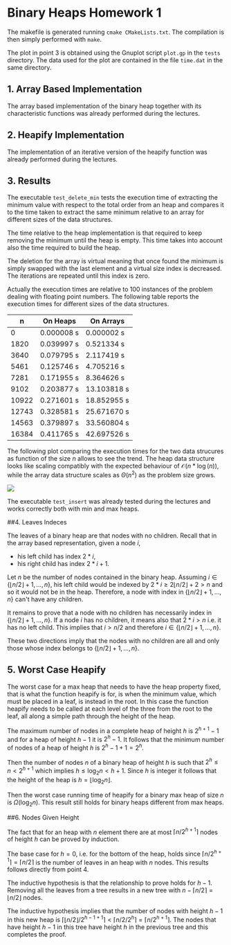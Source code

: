 # Binary Heaps Homework 1

The makefile is generated running `cmake CMakeLists.txt`. The compilation is then simply performed with `make`.

The plot in point $3$ is obtained using the Gnuplot script `plot.gp` in the `tests` directory. The data used for the plot are contained in the file `time.dat` in the same directory.

## 1. Array Based Implementation

The array based implementation of the binary heap together with its characteristic functions was already performed during the lectures.

## 2. Heapify Implementation

The implementation of an iterative version of the heapify function was already performed during the lectures.

## 3. Results

The executable `test_delete_min` tests the execution time of extracting the minimum value with respect to the total order from an heap and compares it to the time taken to extract the same minimum relative to an array for different sizes of the data structures.

The time relative to the heap implementation is that required to keep removing the minimum until the heap is empty. This time takes into account also the time required to build the heap. 

The deletion for the array is virtual meaning that once found the minimum is simply swapped with the last element and a virtual size index is decreased. The iterations are repeated until this index is zero.

Actually the execution times are relative to $100$ instances of the problem dealing with floating point numbers. The following table reports the execution times for different sizes of the data structures.


| n     | On Heaps   | On Arrays   |
| ----- | ---------- | ----------- |
| 0     | 0.000008 s | 0.000002 s  |
| 1820  | 0.039997 s | 0.521334 s  |
| 3640  | 0.079795 s | 2.117419 s  |
| 5461  | 0.125746 s | 4.705216 s  |
| 7281  | 0.171955 s | 8.364626 s  |
| 9102  | 0.203877 s | 13.103818 s |
| 10922 | 0.271601 s | 18.852955 s |
| 12743 | 0.328581 s | 25.671670 s |
| 14563 | 0.379897 s | 33.560804 s |
| 16384 | 0.411765 s | 42.697526 s |

The following plot comparing the execution times for the two data strucures as function of the size $n$ allows to see the trend. The heap data structure looks like scaling compatibly with the expected behaviour of $\mathcal{O}(n*\log(n))$, while the array data structure scales as $\Theta(n^2)$ as the problem size grows.

![](/Users/Mec/Desktop/AD/homework/04_bin_heaps/tests/plot.svg)

The executable `test_insert` was already tested during the lectures and works correctly both with min and max heaps.

##4. Leaves Indeces

The leaves of a binary heap are that nodes with no children. Recall that in the array based representation, given a node $i$,

+ his left child has index $2*i$,
+ his right child has index $2*i+1$.

Let $n$ be the number of nodes contained in the binary heap. Assuming $i\in\{\left \lfloor{n/2}\right \rfloor+1,\dots,n\}$, his left child would be indexed by $2*i\geq 2 \left \lfloor{n/2}\right \rfloor+2 > n$ and so it would not be in the heap. Therefore, a node with index in $\{\left \lfloor{n/2}\right \rfloor+1,\dots,n\}$ can't have any children.

It remains to prove that a node with no children has necessarily index in $\{\left \lfloor{n/2}\right \rfloor+1,\dots,n\}$. If a node $i$ has no children, it means also that $2*i>n$ i.e. it has no left child. This implies that $i>n/2$ and therefore $i\in\{\left \lfloor{n/2}\right \rfloor+1,\dots,n\}$.

These two directions imply that the nodes with no children are all and only those whose index belongs to $\{\left \lfloor{n/2}\right \rfloor+1,\dots,n\}$.

## 5. Worst Case Heapify

The worst case for a max heap that needs to have the heap property fixed, that is what the function heapify is for, is when the minimum value, which must be placed in a leaf, is instead in the root. In this case the function heapify needs to be called at each level of the three from the root to the leaf, all along a simple path through the height of the heap.

The maximum number of nodes in a complete heap of height $h$ is $2^{h+1}-1$ and for a heap of height $h-1$ it is $2^h-1$. It follows that the minimum number of nodes of a heap of height $h$ is $2^h-1+1=2^h$.

Then the number of nodes $n$ of a binary heap of height $h$ is such that $2^h\leq n<2^{h+1}$ which implies $h\leq \log_2n< h+1$. Since $h$ is integer it follows that the height of the heap is $h=\left \lfloor{\log_2 n}\right \rfloor$.

Then the worst case running time of heapify for a binary max heap of size $n$ is $\Omega(\log_2 n)$. This result still holds for binary heaps different from max heaps.

##6. Nodes Given Height

The fact that for an heap with $n$ element there are at most $\left \lceil{n/2^{h+1}}\right \rceil$ nodes of height $h$ can be proved by induction.

The base case for $h=0$, i.e. for the bottom of the heap, holds since $\left \lceil{n/2^{h+1}}\right \rceil = \left \lceil{n/2}\right \rceil$ is the number of leaves in an heap with $n$ nodes. This results follows directly from point $4$.

The inductive hypothesis is that the relationship to prove holds for $h-1$.  Removing all the leaves from a tree results in a new tree with $n - \left \lceil{n/2}\right \rceil =\left \lfloor{n/2}\right \rfloor$ nodes.

The inductive hypothesis implies that the number of nodes with height $h-1$ in this new heap is $\left \lceil{\left \lfloor{n/2}\right \rfloor}/2^{h-1+1}\right\rceil < \left \lceil{n/2}/2^{h}\right\rceil=\left \lceil{n}/2^{h+1}\right\rceil$. The nodes that have height $h-1$ in this tree have height $h$ in the previous tree and this completes the proof.